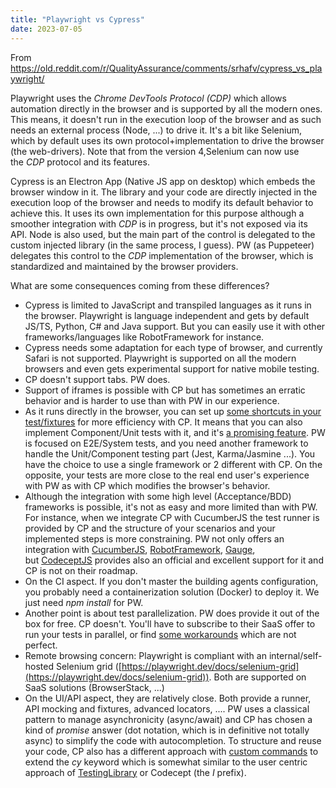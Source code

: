 ```yaml
---
title: "Playwright vs Cypress"
date: 2023-07-05
---
```


From https://old.reddit.com/r/QualityAssurance/comments/srhafv/cypress_vs_playwright/

Playwright uses the _Chrome DevTools Protocol (CDP)_ which allows automation directly in the browser and is supported by all the modern ones. This means, it doesn't run in the execution loop of the browser and as such needs an external process (Node, ...) to drive it. It's a bit like Selenium, which by default uses its own protocol+implementation to drive the browser (the web-drivers). Note that from the version 4,Selenium can now use the _CDP_ protocol and its features.

Cypress is an Electron App (Native JS app on desktop) which embeds the browser window in it. The library and your code are directly injected in the execution loop of the browser and needs to modify its default behavior to achieve this. It uses its own implementation for this purpose although a smoother integration with _CDP_ is in progress, but it's not exposed via its API. Node is also used, but the main part of the control is delegated to the custom injected library (in the same process, I guess). PW (as Puppeteer) delegates this control to the _CDP_ implementation of the browser, which is standardized and maintained by the browser providers.

What are some consequences coming from these differences?

- Cypress is limited to JavaScript and transpiled languages as it runs in the browser. Playwright is language independent and gets by default JS/TS, Python, C# and Java support. But you can easily use it with other frameworks/languages like RobotFramework for instance.
- Cypress needs some adaptation for each type of browser, and currently Safari is not supported. Playwright is supported on all the modern browsers and even gets experimental support for native mobile testing.
- CP doesn't support tabs. PW does.
- Support of iframes is possible with CP but has sometimes an erratic behavior and is harder to use than with PW in our experience.
- As it runs directly in the browser, you can set up [some shortcuts in your test/fixtures](https://www.cypress.io/blog/2019/01/03/stop-using-page-objects-and-start-using-app-actions/) for more efficiency with CP. It means that you can also implement Component/Unit tests with it, and it's [a promising feature](https://www.cypress.io/blog/2021/04/06/introducing-the-cypress-component-test-runner/). PW is focused on E2E/System tests, and you need another framework to handle the Unit/Component testing part (Jest, Karma/Jasmine ...). You have the choice to use a single framework or 2 different with CP. On the opposite, your tests are more close to the real end user's experience with PW as with CP which modifies the browser's behavior.
- Although the integration with some high level (Acceptance/BDD) frameworks is possible, it's not as easy and more limited than with PW. For instance, when we integrate CP with CucumberJS the test runner is provided by CP and the structure of your scenarios and your implemented steps is more constraining. PW not only offers an integration with [CucumberJS](https://ediblecode.com/blog/playwright-cucumber-js/), [RobotFramework](https://rpaframework.org/libraries/browser_playwright/), [Gauge](https://spectrum.chat/gauge/general/gauge-test-runner-with-playwright-npm-package~7f961965-14d8-402b-a09e-c62c31ff3824), but [CodeceptJS](https://codecept.io/playwright/) provides also an official and excellent support for it and CP is not on their roadmap.
- On the CI aspect. If you don't master the building agents configuration, you probably need a containerization solution (Docker) to deploy it. We just need _npm install_ for PW.
- Another point is about test parallelization. PW does provide it out of the box for free. CP doesn't. You'll have to subscribe to their SaaS offer to run your tests in parallel, or find [some workarounds](https://github.com/sorry-cypress/sorry-cypress) which are not perfect.
- Remote browsing concern: Playwright is compliant with an internal/self-hosted Selenium grid ([https://playwright.dev/docs/selenium-grid](https://playwright.dev/docs/selenium-grid)). Both are supported on SaaS solutions (BrowserStack, ...)
- On the UI/API aspect, they are relatively close. Both provide a runner, API mocking and fixtures, advanced locators, .... PW uses a classical pattern to manage asynchronicity (async/await) and CP has chosen a kind of _promise_ answer (dot notation, which is in definitive not totally async) to simplify the code with autocompletion. To structure and reuse your code, CP also has a different approach with [custom commands](https://docs.cypress.io/api/cypress-api/custom-commands) to extend the _cy_ keyword which is somewhat similar to the user centric approach of [TestingLibrary](https://testing-library.com/) or Codecept (the _I_ prefix).